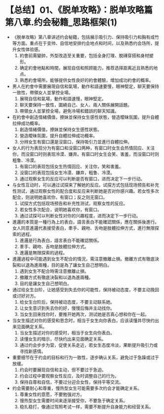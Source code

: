 # 【总结】01、《脱单攻略》：脱单攻略篇第八章.约会秘籍_思路框架(1)

-   《脱单攻略》第八章讲述约会秘籍，包括展示吸引力、保持吸引力和胸有成竹等方面。重点在于变帅、自信地安排约会地点和时间，以及熟悉约会场所，提升女性体验感。
    1.  約會前需變帥，外型改造至关重要，包括全身打理、脫磚穿搭和身材塑形。
    2.  确定約會地點和時間，展现自信和照顾能力，推荐选择距离近且熟悉的地点。
    3.  熟悉約會場所，能够提供女性良好的約會體驗，增加成功約會的概率。
-   男人在約會中需要展現自信和氣場，動作和語速要慢，眼神堅定，聊天要保持一致性，帶領女人並掌控全場。
    1.  展現自信和氣場，動作和語速慢，眼神堅定。
    2.  聊天要保持一致性，圍繞自己、女人、兩人關係展開話題。
    3.  帶領女人並掌控全場，避免冷場和錯誤的聊天知識。
-   在約會中創造情緒價值，撩妹並保持女生感性狀態，營造曖昧氛圍，提升自體拉伸成功概率。
    1.  創造情緒價值，撩妹並保持女生感性狀態。
    2.  營造曖昧氛圍，提升自體拉伸成功概率。
    3.  分辨女生有窗口還是沒窗口，保持吸引力並進行自體拉伸。
-   女人的行为表现分为有窗口和没窗口两种，有窗口时女生会热情回应、关注你，而没窗口时则表现冷漠、嫌弃。有窗口时女生会笑、害羞，而没窗口时则粗鲁、冷漠。
    1.  有窗口的表现包括女生热情回应、关注你，笑和害羞。
    2.  没窗口的表现包括女生冷漠、嫌弃，粗鲁、冷漠。
    3.  通过观察女生的反应可以判断是否有窗口，进而决定下一步行动。
-   与女性互动时，可以通过试探来了解她的反应。试探方式包括现场预告和补充性测试，通过观察女性的配合度和反应来判断她是否对你感兴趣。若女性多次配合，则说明她喜欢你，有窗口；反之则无窗口。
    1.  试探方式包括现场预告和补充性测试，观察女性的反应。
    2.  若女性多次配合，说明她喜欢你，有窗口。
    3.  通过试探可以判断女性对你的兴趣程度，进而决定下一步行动。
-   進邏的本質是一種行為上的表白，語言表白不能確認關係，應在關係後進行。女人同意進邏代表接受表白，牽手、親吻、舌吻是肢體拉伸方式，進行無限探索的過程。
    1.  進邏是行為表白，語言表白不能確認關係。
    2.  牽手、親吻、舌吻是肢體拉伸方式。
    3.  進邏是無限探索的過程。
-   進邏過程中可能遇到女生不配合的情況，需注意撤離止損。撤離方式有徹底決裂和以退為進兩種，目的是為了讓女生自己想明白。
    1.  遇到女生不配合時需注意撤離止損。
    2.  撤離方式有徹底決裂和以退為進兩種。
    3.  目的是讓女生自己想明白。
-   通过给女生台阶，让她感受到失去你的可能性，保持被动态度，不要主动挽回或讨好对方。
    1.  给女生台阶后，保持被动态度，不要主动联系她。
    2.  让女生意识到失去你的好，慢慢后悔并主动找你。
    3.  当女生回来找你时，要推开她两次，测试她是否真心想和你在一起。
-   当女生描述对你的感受和思念时，相当于女生向你表白，应该读懂并尽快约出来见面确定关系。
    1.  当女生描述对你的感受时，相当于女生向你表白。
    2.  读懂女生的暗示，尽快约出来见面确定关系。
    3.  通过约会步步为营，促使关系走近，若女生态度冷淡，果断提升吸引力或寻找新感情。
-   重要细节在于约会的目标和行为一致性，逐步确认关系，避免过于急躁或过于放缓。
    1.  约会时要展现自信和主动，但不要过于急迫。
    2.  约会过程中要观察女性反应，及时调整自己的行为。
    3.  保持自尊和自信，不要过分迎合女性，保持平等交流。
-   约会需要耐心和尊重，慢热型女生可能需要多次约会才能确定关系。
    1.  尊重女性的意愿，不要勉强对方。
    2.  慢热型女生需要时间来逐渐接受你，不要急于确定关系。
    3.  稳扎稳打，像通过驾照考试一样，需要不断提升自身能力和经营关系。